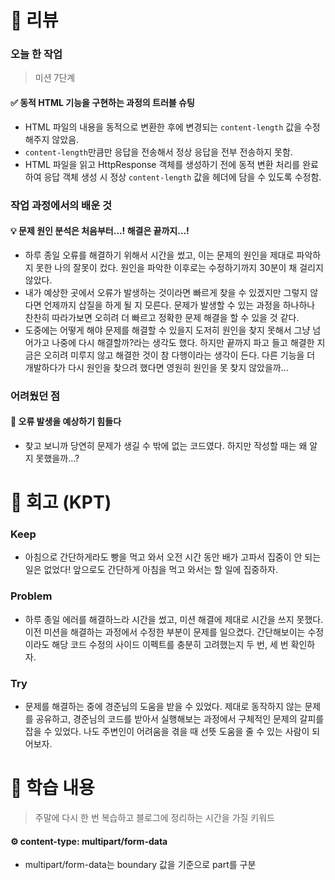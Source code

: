 # 📌 리뷰 
### 오늘 한 작업
> 미션 7단계

#### ✅ 동적 HTML 기능을 구현하는 과정의 트러블 슈팅
- HTML 파일의 내용을 동적으로 변환한 후에 변경되는 `content-length` 값을 수정해주지 않았음.
- `content-length`만큼만 응답을 전송해서 정상 응답을 전부 전송하지 못함.
- HTML 파일을 읽고 HttpResponse 객체를 생성하기 전에 동적 변환 처리를 완료하여 응답 객체 생성 시 정상 `content-length` 값을 헤더에 담을 수 있도록 수정함.

### 작업 과정에서의 배운 것
#### 💡 문제 원인 분석은 처음부터...! 해결은 끝까지...!
- 하루 종일 오류를 해결하기 위해서 시간을 썼고, 이는 문제의 원인을 제대로 파악하지 못한 나의 잘못이 컸다. 원인을 파악한 이후로는 수정하기까지 30분이 채 걸리지 않았다.
- 내가 예상한 곳에서 오류가 발생하는 것이라면 빠르게 찾을 수 있겠지만 그렇지 않다면 언제까지 삽질을 하게 될 지 모른다. 문제가 발생할 수 있는 과정을 하나하나 찬찬히 따라가보면 오히려 더 빠르고 정확한 문제 해결을 할 수 있을 것 같다.
- 도중에는 어떻게 해야 문제를 해결할 수 있을지 도저히 원인을 찾지 못해서 그냥 넘어가고 나중에 다시 해결할까?라는 생각도 했다. 하지만 끝까지 파고 들고 해결한 지금은 오히려 미루지 않고 해결한 것이 참 다행이라는 생각이 든다. 다른 기능을 더 개발하다가 다시 원인을 찾으려 했다면 영원히 원인을 못 찾지 않았을까...

### 어려웠던 점
#### 🥊 오류 발생을 예상하기 힘들다
- 찾고 보니까 당연히 문제가 생길 수 밖에 없는 코드였다. 하지만 작성할 때는 왜 알지 못했을까...?

# 📌 회고 (KPT)
### Keep
- 아침으로 간단하게라도 빵을 먹고 와서 오전 시간 동안 배가 고파서 집중이 안 되는 일은 없었다! 앞으로도 간단하게 아침을 먹고 와서는 할 일에 집중하자.

### Problem
- 하루 종일 에러를 해결하느라 시간을 썼고, 미션 해결에 제대로 시간을 쓰지 못했다. 이전 미션을 해결하는 과정에서 수정한 부분이 문제를 일으켰다. 간단해보이는 수정이라도 해당 코드 수정의 사이드 이펙트를 충분히 고려했는지 두 번, 세 번 확인하자.

### Try
- 문제를 해결하는 중에 경준님의 도움을 받을 수 있었다. 제대로 동작하지 않는 문제를 공유하고, 경준님의 코드를 받아서 실행해보는 과정에서 구체적인 문제의 갈피를 잡을 수 있었다. 나도 주변인이 어려움을 겪을 때 선뜻 도움을 줄 수 있는 사람이 되어보자.

# 📌 학습 내용
> 주말에 다시 한 번 복습하고 블로그에 정리하는 시간을 가질 키워드
#### ⚙️ content-type: multipart/form-data
- multipart/form-data는 boundary 값을 기준으로 part를 구분
